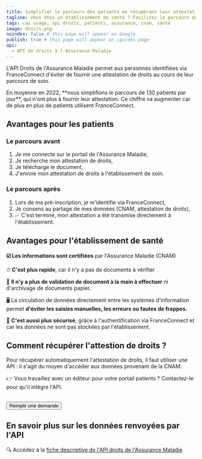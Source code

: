 ```yaml
---
title: Simplifier le parcours des patients en récupérant leur attestation de droits
tagline: Vous êtes un établissement de santé ? Facilitez le parcours de vos patients grâce à l'API de droits de l'Assurance Maladie
tags: cas usage, api droits, patients, assurance, cnam, santé
image: droits.png
noindex: false # this page will appear on Google
publish: true # this page will appear on /guides page
api:
  - API de droits à l'Assurance Maladie
---
```


L'API Droits de l'Assurance Maladie permet aux personnes identifiées via FranceConnect d'éviter de fournir une attestation de droits au cours de leur parcours de soin.

<Quote logo="/images/guides/aphp.jpeg" who='Assistance Publique - Hôpitaux de Paris'>
En moyenne en 2022, **nous simplifions le parcours de 130 patients par jour**, qui n'ont plus à fournir leur attestation. Ce chiffre va augmenter car de plus en plus de patients utilisent FranceConnect.
</Quote>

## Avantages pour les patients

### Le parcours avant

1. Je me connecte sur le portail de l'Assurance Maladie,
2. Je recherche mon attestation de droits,
3. Je télécharge le document,
4. J'envoie mon attestation de droits à l'établissement de soin.

### Le parcours après

1. Lors de ma pré-inscription, je m'identifie via FranceConnect,
2. Je consens au partage de mes données (CNAM, attestation de droits),
3. ✅ C'est terminé, mon attestation a été transmise directement à l'établissement.

## Avantages pour l'établissement de santé

**☑️ Les informations sont certifiées** par l'Assurance Maladie (CNAM)

⏱ **C'est plus rapide**, car il n'y a pas de documents à vérifier

🔖 **Il n'y a plus de validation de document à la main à effectuer** ni d'archivage de documents papier.

🖥 La circulation de données directement entre les systèmes d'information permet **d'éviter les saisies manuelles, les erreurs ou fautes de frappes.**

🔐 **C'est aussi plus sécurisé**, grâce à l'authentification via FranceConnect et car les données ne sont pas stockées par l'établissement.

## Comment récupérer l'attestion de droits ?

Pour récupérer automatiquement l'attestation de droits, il faut utiliser une API : il s'agit du moyen d'accéder aux données provenant de la CNAM.

👉 Vous travaillez avec un éditeur pour votre portail patients ? Contactez-le pour qu'il intègre l'API.

<br/>
<Button href="https://datapass.api.gouv.fr/api-droits-cnam">Remplir une demande</Button>

## En savoir plus sur les données renvoyées par l'API

🔍 Accédez à la [fiche descriptive de l'API droits de l'Assurance Maladie](/les-api/api_ameli_droits_cnam#donnees)
